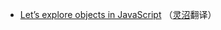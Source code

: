- [Let’s explore objects in JavaScript](https://github.com/dawn-teams/translate/blob/master/articles/Let%E2%80%99s-explore-objects-in-JavaScript.md) （[灵沼](https://github.com/su-dan)翻译）
